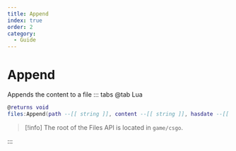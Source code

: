 ```yaml
---
title: Append
index: true
order: 2
category:
  - Guide
---
```


# Append
Appends the content to a file
::: tabs
@tab Lua
```lua
@returns void
files:Append(path --[[ string ]], content --[[ string ]], hasdate --[[ boolean ]])
```
> [!info]
> The root of the Files API is located in `game/csgo`.

:::